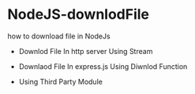# NodeJS-downlodFile
how to download file in NodeJs

- Downlod File In http server Using Stream

- Downlaod File In express.js Using Diwnlod Function

- Using Third Party Module
